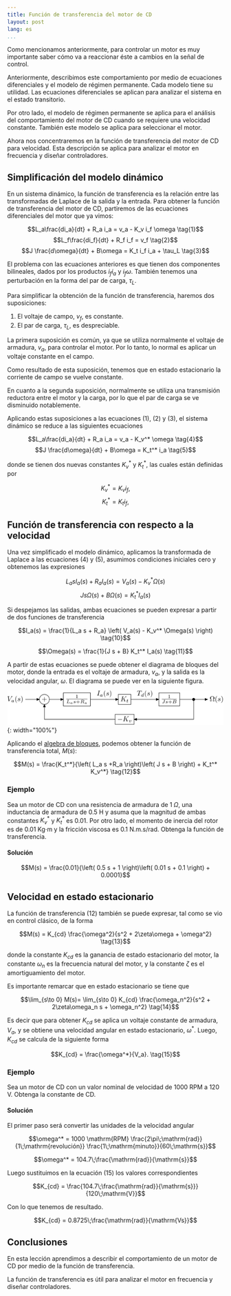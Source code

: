 ```yaml
---
title: Función de transferencia del motor de CD
layout: post
lang: es
...
```


Como mencionamos anteriormente, para controlar un motor es muy importante saber
cómo va a reaccionar éste a cambios en la señal de control.

Anteriormente, describimos este comportamiento por medio de ecuaciones
diferenciales y el modelo de régimen permanente. Cada modelo tiene su utilidad.
Las ecuaciones diferenciales se aplican para analizar el sistema en el estado
transitorio.

Por otro lado, el modelo de régimen permanente se aplica para el análisis del
comportamiento del motor de CD cuando se requiere una velocidad constante.
También este modelo se aplica para seleccionar el motor.
 
Ahora nos concentraremos en la función de transferencia del motor de CD para
velocidad. Esta descripción se aplica para analizar el motor en frecuencia y
diseñar controladores.

## Simplificación del modelo dinámico

En un sistema dinámico, la función de transferencia es la relación entre las
transformadas de Laplace de la salida y la entrada. Para obtener la función de
transferencia del motor de CD, partiremos de las ecuaciones diferenciales del
motor que ya vimos:

$$L_a\frac{di_a}{dt} + R_a i_a = v_a - K_v i_f \omega \tag{1}$$
$$L_f\frac{di_f}{dt} + R_f i_f = v_f \tag{2}$$
$$J \frac{d\omega}{dt} + B\omega = K_t i_f i_a + \tau_L \tag{3}$$

El problema con las ecuaciones anteriores es que tienen dos componentes
bilineales, dados por los productos $i_f i_a$ y $i_f \omega$. También tenemos
una perturbación en la forma del par de carga, $\tau_L$.

Para simplificar la obtención de la función de transferencia, haremos dos
suposiciones:

1. El voltaje de campo, $v_f$, es constante.
2. El par de carga, $\tau_L$, es despreciable.

La primera suposición es común, ya que se utiliza normalmente el voltaje de
armadura, $v_a$, para controlar el motor. Por lo tanto, lo normal es aplicar un
voltaje constante en el campo.

Como resultado de esta suposición, tenemos que en estado estacionario la
corriente de campo se vuelve constante. 

En cuanto a la segunda suposición, normalmente se utiliza una transmisión
reductora entre el motor y la carga, por lo que el par de carga se ve disminuido
notablemente.

Aplicando estas suposiciones a las ecuaciones (1), (2) y (3), el sistema
dinámico se reduce a las siguientes ecuaciones

$$L_a\frac{di_a}{dt} + R_a i_a = v_a - K_v^* \omega \tag{4}$$
$$J \frac{d\omega}{dt} + B\omega = K_t^* i_a \tag{5}$$

donde se tienen dos nuevas constantes $K_v^*$ y $K_t^*$, las cuales están
definidas por

$$K_v^* = K_v i_f, \tag{6}$$
$$K_t^* = K_t i_f, \tag{7}$$

## Función de transferencia con respecto a la velocidad

Una vez simplificado el modelo dinámico, aplicamos la transformada de Laplace a
las ecuaciones (4) y (5), asumimos condiciones iniciales cero y obtenemos las
expresiones 

$$L_a s I_a(s) + R_a I_a(s) = V_a(s) - K_v^* \Omega(s) \tag{8}$$
$$J s\Omega(s) + B\Omega(s) = K_t^* I_a(s) \tag{9}$$

Si despejamos las salidas, ambas ecuaciones se pueden expresar a partir de dos
funciones de transferencia

$$I_a(s) = \frac{1}{L_a s + R_a} \left( V_a(s) - K_v^* \Omega(s) \right) \tag{10}$$

$$\Omega(s) = \frac{1}{J s + B} K_t^* I_a(s) \tag{11}$$

A partir de estas ecuaciones se puede obtener el diagrama de bloques del motor,
donde la entrada es el voltaje de armadura, $v_a$, y la salida es la velocidad
angular, $\omega$. El diagrama se puede ver en la siguiente figura.

![Diagrama de bloques de un motor de CD](../images/modelo-motor-cd-velocidad-1.svg){: width="100%"}

Aplicando el [algebra de
bloques](https://www.tutorialspoint.com/control_systems/control_systems_block_diagram_algebra.htm),
podemos obtener la función de transferencia total, $M(s)$:

$$M(s) = \frac{K_t^*}{\left( L_a s +R_a \right)\left( J s + B \right) + K_t^*
K_v^*} \tag{12}$$

### Ejemplo

Sea un motor de CD con una resistencia de armadura de $1\;\Omega$, una
inductancia de armadura de 0.5 H y asuma que la magnitud de ambas constantes
$K_v^*$ y $K_t^*$ es 0.01. Por otro lado, el momento de inercia del rotor es de
0.01 Kg$\cdot$m y la fricción viscosa es 0.1 N.m.s/rad. Obtenga la función de
transferencia.

#### Solución

$$M(s) = \frac{0.01}{\left( 0.5 s + 1 \right)\left( 0.01 s + 0.1 \right) + 0.0001}$$


## Velocidad en estado estacionario

La función de transferencia (12) también se puede expresar, tal como se vio en
control clásico, de la forma

$$M(s) = K_{cd} \frac{\omega^2}{s^2 + 2\zeta\omega + \omega^2} \tag{13}$$

donde la constante $K_{cd}$ es la ganancia de estado estacionario del motor, la
constante $\omega_n$ es la frecuencia natural del motor, y la constante $\zeta$
es el amortiguamiento del motor.

Es importante remarcar que en estado estacionario se tiene que

$$\lim_{s\to 0} M(s)= \lim_{s\to 0} K_{cd} \frac{\omega_n^2}{s^2 +
2\zeta\omega_n s + \omega_n^2} \tag{14}$$

Es decir que para obtener $K_{cd}$ se aplica un voltaje constante de armadura, $V_a$, y
se obtiene una velocidad angular en estado estacionario, $\omega^*$. Luego, $K_{cd}$ se
calcula de la siguiente forma

$$K_{cd} = \frac{\omega^*}{V_a}. \tag{15}$$

### Ejemplo

Sea un motor de CD con un valor nominal de velocidad de 1000 RPM a 120 V.
Obtenga la constante de CD.

#### Solución

El primer paso será convertir las unidades de la velocidad angular

$$\omega^* = 1000 \mathrm{RPM} \frac{2\pi\;\mathrm{rad}}{1\;\mathrm{revolución}} 
             \frac{1\;\mathrm{minuto}}{60\;\mathrm{s}}$$

$$\omega^* = 104.7\;\frac{\mathrm{rad}}{\mathrm{s}}$$

Luego sustituimos en la ecuación (15) los valores correspondientes

$$K_{cd} = \frac{104.7\;\frac{\mathrm{rad}}{\mathrm{s}}}{120\;\mathrm{V}}$$

Con lo que tenemos de resultado.

$$K_{cd} = 0.8725\;\frac{\mathrm{rad}}{\mathrm{Vs}}$$
## Conclusiones

En esta lección aprendimos a describir el comportamiento de un motor de CD por
medio de la función de transferencia.

La función de transferencia es útil para analizar el motor en frecuencia y
diseñar controladores.
